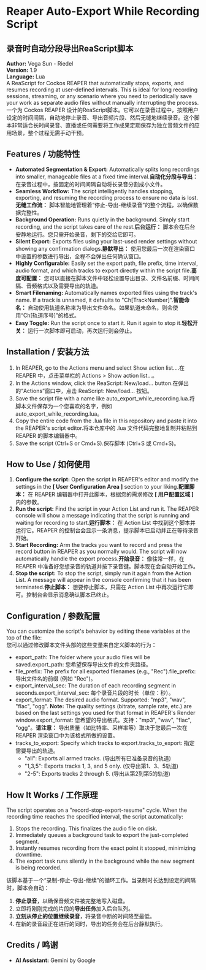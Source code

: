 # **Reaper Auto-Export While Recording Script**

## **录音时自动分段导出ReaScript脚本**

**Author:** Vega Sun \- Riedel  
**Version:** 1.9  
**Language:** Lua  
A ReaScript for Cockos REAPER that automatically stops, exports, and resumes recording at user-defined intervals. This is ideal for long recording sessions, streaming, or any scenario where you need to periodically save your work as separate audio files without manually interrupting the process.  
一个为 Cockos REAPER 设计的ReaScript脚本。它可以在录音过程中，按照用户设定的时间间隔，自动地停止录音、导出音频片段、然后无缝地继续录音。这个脚本非常适合长时间录音、直播或任何需要将工作成果定期保存为独立音频文件的应用场景，整个过程无需手动干预。

## **Features / 功能特性**

* **Automated Segmentation & Export:** Automatically splits long recordings into smaller, manageable files at a fixed time interval.**自动化分段与导出：** 在录音过程中，按固定的时间间隔自动将长录音分割成小文件。  
* **Seamless Workflow:** The script intelligently handles stopping, exporting, and resuming the recording process to ensure no data is lost.**无缝工作流：** 脚本智能地管理着“停止-导出-继续录音”的整个流程，以确保数据完整性。  
* **Background Operation:** Runs quietly in the background. Simply start recording, and the script takes care of the rest.**后台运行：** 脚本会在后台安静地运行。您只需开始录音，剩下的交给它即可。  
* **Silent Export:** Exports files using your last-used render settings without showing any confirmation dialogs.**静默导出：** 使用您最后一次在渲染窗口中设置的参数进行导出，全程不会弹出任何确认窗口。  
* **Highly Configurable:** Easily set the export path, file prefix, time interval, audio format, and which tracks to export directly within the script file.**高度可配置：** 您可以直接在脚本文件中轻松设置导出目录、文件名前缀、时间间隔、音频格式以及需要导出的轨道。  
* **Smart Filenaming:** Automatically names exported files using the track's name. If a track is unnamed, it defaults to "Ch\[TrackNumber\]".**智能命名：** 自动使用轨道名称来为导出文件命名。如果轨道未命名，则会使用“Ch\[轨道序号\]”的格式。  
* **Easy Toggle:** Run the script once to start it. Run it again to stop it.**轻松开关：** 运行一次脚本即可启动，再次运行则会停止。

## **Installation / 安装方法**

1. In REAPER, go to the Actions menu and select Show action list....在 REAPER 中，点击菜单栏的 Actions \> Show action list...。  
2. In the Actions window, click the ReaScript: New/load... button.在弹出的“Actions”窗口中，点击 ReaScript: New/load... 按钮。  
3. Save the script file with a name like auto\_export\_while\_recording.lua.将脚本文件保存为一个您喜欢的名字，例如 auto\_export\_while\_recording.lua。  
4. Copy the entire code from the .lua file in this repository and paste it into the REAPER's script editor.将本仓库中的 .lua 文件代码完整地复制并粘贴到 REAPER 的脚本编辑器中。  
5. Save the script (Ctrl+S or Cmd+S).保存脚本 (Ctrl+S 或 Cmd+S)。

## **How to Use / 如何使用**

1. **Configure the script:** Open the script in REAPER's editor and modify the settings in the **\[ User Configuration Area \]** section to your liking.**配置脚本：** 在 REAPER 编辑器中打开此脚本，根据您的需求修改 **\[ 用户配置区域 \]** 内的参数。  
2. **Run the script:** Find the script in your Action List and run it. The REAPER console will show a message indicating that the script is running and waiting for recording to start.**运行脚本：** 在 Action List 中找到这个脚本并运行它。REAPER 的控制台会显示一条消息，提示脚本已启动并正在等待录音开始。  
3. **Start Recording:** Arm the tracks you want to record and press the record button in REAPER as you normally would. The script will now automatically handle the export process.**开始录音：** 像往常一样，在 REAPER 中准备好您想录音的轨道并按下录音键。脚本现在会自动开始工作。  
4. **Stop the script:** To stop the script, simply run it again from the Action List. A message will appear in the console confirming that it has been terminated.**停止脚本：** 想要停止脚本，只需在 Action List 中再次运行它即可。控制台会显示消息确认脚本已终止。

## **Configuration / 参数配置**

You can customize the script's behavior by editing these variables at the top of the file:  
您可以通过修改脚本文件头部的这些变量来自定义脚本的行为：

* export\_path: The folder where your audio files will be saved.export\_path: 您希望保存导出文件的文件夹路径。  
* file\_prefix: The prefix for all exported filenames (e.g., "Rec").file\_prefix: 导出文件名的前缀 (例如 "Rec")。  
* export\_interval\_sec: The duration of each recording segment in seconds.export\_interval\_sec: 每个录音片段的时长（单位：秒）。  
* export\_format: The desired audio format. Supported: "mp3", "wav", "flac", "ogg". **Note:** The quality settings (bitrate, sample rate, etc.) are based on the last settings you used for that format in REAPER's Render window.export\_format: 您希望的导出格式。支持："mp3", "wav", "flac", "ogg"。**请注意：** 导出质量（如比特率、采样率等）取决于您最后一次在 REAPER 渲染窗口中为该格式所做的设置。  
* tracks\_to\_export: Specify which tracks to export.tracks\_to\_export: 指定需要导出的轨道。  
  * "all": Exports all armed tracks. (导出所有已准备录音的轨道)  
  * "1,3,5": Exports tracks 1, 3, and 5 only. (仅导出第1、3、5轨道)  
  * "2-5": Exports tracks 2 through 5\. (导出从第2到第5的轨道)

## **How It Works / 工作原理**

The script operates on a "record-stop-export-resume" cycle. When the recording time reaches the specified interval, the script automatically:

1. Stops the recording. This finalizes the audio file on disk.  
2. Immediately queues a background task to export the just-completed segment.  
3. Instantly resumes recording from the exact point it stopped, minimizing downtime.  
4. The export task runs silently in the background while the new segment is being recorded.

该脚本基于一个“录制-停止-导出-继续”的循环工作。当录制时长达到设定的间隔时，脚本会自动：

1. **停止录音**，以确保音频文件被完整地写入磁盘。  
2. 立即将刚刚完成的片段的**导出任务**加入后台队列。  
3. **立刻从停止的位置继续录音**，将录音中断的时间降至最低。  
4. 在新的录音段正在进行的同时，导出的任务会在后台静默执行。

## **Credits / 鸣谢**

* **AI Assistant:** Gemini by Google
